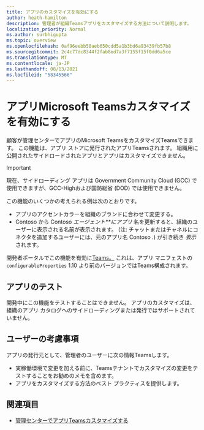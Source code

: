 ```yaml
---
title: アプリのカスタマイズを有効にする
author: heath-hamilton
description: 管理者が組織Teamsアプリをカスタマイズする方法について説明します。
localization_priority: Normal
ms.author: surbhigupta
ms.topic: overview
ms.openlocfilehash: 0af96eebb50aeb650cdd5a1b3bd6a93439fb57b8
ms.sourcegitcommit: 2c4c77dc8344f2fab8ed7a3f7155f15f0dd6a5ce
ms.translationtype: MT
ms.contentlocale: ja-JP
ms.lasthandoff: 08/13/2021
ms.locfileid: "58345566"
---
```

# <a name="enable-your-microsoft-teams-app-to-be-customized"></a>アプリMicrosoft Teamsカスタマイズを有効にする

顧客が管理センターでアプリのMicrosoft TeamsをカスタマイズTeamsできます。 この機能は、アプリ ストアに発行されたアプリTeamsされます。 組織用に公開されたサイドロードされたアプリとアプリはカスタマイズできません。

> [!IMPORTANT]
> 現在、サイドローディング アプリは Government Community Cloud (GCC) で使用できますが、GCC-Highおよび国防総省 (DOD) では使用できません。

この機能のいくつかの考えられる例は次のとおりです。

* アプリのアクセントカラーを組織のブランドに合わせて変更する。
* Contoso から Contoso *エージェント**にアプリ* 名を更新すると、組織のユーザーに表示される名前が表示されます。 (注: チャットまたはチャネルにコネクタを追加するユーザーには、元のアプリ名 Contoso .) が引き続き *表示* されます。

開発者ポータルでこの機能を有効に[Teams。](https://dev.teams.microsoft.com/home) これは、アプリ マニフェストの `configurableProperties` 1.10 より前のバージョンではTeams構成されます。

## <a name="test-your-app"></a>アプリのテスト

開発中にこの機能をテストすることはできません。 アプリのカスタマイズは、組織のアプリ カタログへのサイドローディングまたは発行ではサポートされていません。

## <a name="user-considerations"></a>ユーザーの考慮事項

アプリの発行元として、管理者のユーザーに次の情報Teamsします。
* 実稼働環境で変更を加える前に、Teamsテナントでカスタマイズの変更をテストすることをお勧めのメモを含めます。 
* アプリをカスタマイズする方法のベスト プラクティスを提供します。

## <a name="see-also"></a>関連項目

* [管理センターでアプリTeamsカスタマイズする](/MicrosoftTeams/customize-apps)
